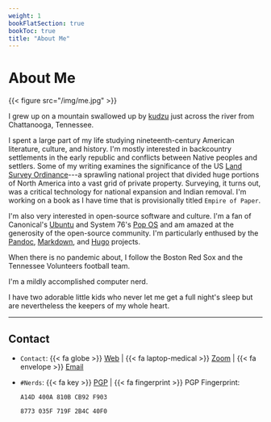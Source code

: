```yaml
---
weight: 1
bookFlatSection: true
bookToc: true
title: "About Me"
---
```



# About Me


{{< figure src="/img/me.jpg" >}}

I grew up on a mountain swallowed up by [kudzu](https://en.wikipedia.org/wiki/Kudzu) just across the river from Chattanooga, Tennessee.  

I spent a large part of my life studying nineteenth-century American literature, culture, and history. I'm mostly interested in backcountry settlements in the early republic and conflicts between Native peoples and settlers. Some of my writing examines the significance of the US [Land Survey Ordinance](https://en.wikipedia.org/wiki/Public_Land_Survey_System)---a sprawling national project that divided huge portions of North America into a vast grid of private property. Surveying, it turns out, was a critical technology for national expansion and Indian removal. I'm working on a book as I have time that is provisionally titled `Empire of Paper`.   

I'm also very interested in open-source software and culture. I'm a fan of Canonical's [Ubuntu](https://ubuntu.com) and System 76's [Pop OS](https://pop.system76.com/) and am amazed at the generosity of the open-source community. I'm particularly enthused by the [Pandoc](https://pandoc.org/), [Markdown](https://daringfireball.net/projects/markdown/syntax), and [Hugo](https://gohugo.io/) projects. 

When there is no pandemic about, I follow the Boston Red Sox and the Tennessee Volunteers football team. 

I'm a mildly accomplished computer nerd. 

I have two adorable little kids who never let me get a full night's sleep but are nevertheless the keepers of my whole heart.  

---
## Contact

- `Contact`: {{< fa globe >}} [Web](https://alan-taylor.org) | {{< fa laptop-medical >}} [Zoom](https://dartmouth.zoom.us/j/3365639545?pwd=L0JsOU9xcHZPSE1LYjBQWnduckZEdz09) | {{< fa envelope >}} [Email](mailto:contact@alan-taylor.org)

- `#Nerds`: {{< fa key >}} [PGP](/pgp/Alan.c.Taylor.asc) | {{< fa fingerprint >}} PGP Fingerprint:

    `A14D 400A 810B CB92 F903`

    `8773 035F 719F 2B4C 40F0`

